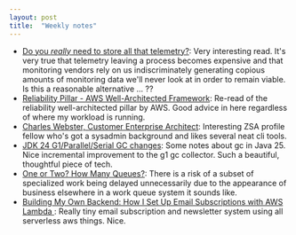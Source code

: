 ```yaml
---
layout: post
title:  "Weekly notes"
---
```


* [Do you *really* need to store all that telemetry?](https://blog.bitdrift.io/post/do-you-need-to-store-that-telemetry): Very interesting read. It's very true that telemetry leaving a process becomes expensive and that monitoring vendors rely on us indiscriminately generating copious amounts of monitoring data we'll never look at in order to remain viable. Is this a reasonable alternative ... ??
* [Reliability Pillar - AWS Well-Architected Framework](https://docs.aws.amazon.com/wellarchitected/latest/reliability-pillar/welcome.html): Re-read of the reliability well-architected pillar by AWS. Good advice in here regardless of where my workload is running.
* [Charles Webster, Customer Enterprise Architect](https://people.zsa.io/charles-webster/): Interesting ZSA profile fellow who's got a sysadmin background and likes several neat cli tools.
* [JDK 24 G1/Parallel/Serial GC changes](https://tschatzl.github.io/2025/04/01/jdk24-g1-serial-parallel-gc-changes.html): Some notes about gc in Java 25. Nice incremental improvement to the g1 gc collector. Such a beautiful, thoughtful piece of tech.
* [One or Two? How Many Queues?](https://brooker.co.za/blog/2025/03/25/two-queues.html): There is a risk of a subset of specialized work being delayed unnecessarily due to the appearance of business elsewhere in a work queue system it sounds like.
* [Building My Own Backend: How I Set Up Email Subscriptions with AWS Lambda ](https://www.henryjosephson.com/writing/My-Own-Blog-Backend.html): Really tiny email subscription and newsletter system using all serverless aws things. Nice.